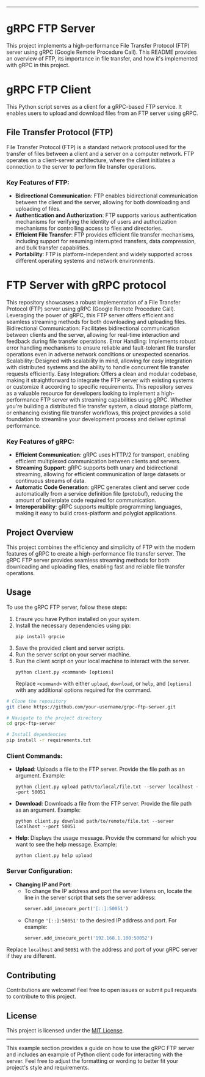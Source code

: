 
---

# gRPC FTP Server

This project implements a high-performance File Transfer Protocol (FTP) server using gRPC (Google Remote Procedure Call). This README provides an overview of FTP, its importance in file transfer, and how it's implemented with gRPC in this project.

# gRPC FTP Client

This Python script serves as a client for a gRPC-based FTP service. It enables users to upload and download files from an FTP server using gRPC.

## File Transfer Protocol (FTP)

File Transfer Protocol (FTP) is a standard network protocol used for the transfer of files between a client and a server on a computer network. FTP operates on a client-server architecture, where the client initiates a connection to the server to perform file transfer operations.

### Key Features of FTP:

- **Bidirectional Communication**: FTP enables bidirectional communication between the client and the server, allowing for both downloading and uploading of files.
- **Authentication and Authorization**: FTP supports various authentication mechanisms for verifying the identity of users and authorization mechanisms for controlling access to files and directories.
- **Efficient File Transfer**: FTP provides efficient file transfer mechanisms, including support for resuming interrupted transfers, data compression, and bulk transfer capabilities.
- **Portability**: FTP is platform-independent and widely supported across different operating systems and network environments.

# FTP Server with gRPC protocol
 This repository showcases a robust implementation of a File Transfer Protocol (FTP) server using gRPC (Google Remote Procedure Call). Leveraging the power of gRPC, this FTP server offers efficient and seamless streaming methods for both downloading and uploading files. 
Bidirectional Communication: Facilitates bidirectional communication between clients and the server, allowing for real-time interaction and feedback during file transfer operations. Error Handling: Implements robust error handling mechanisms to ensure reliable and fault-tolerant file transfer operations even in adverse network conditions or unexpected scenarios. Scalability: Designed with scalability in mind, allowing for easy integration with distributed systems and the ability to handle concurrent file transfer requests efficiently. Easy Integration: Offers a clean and modular codebase, making it straightforward to integrate the FTP server with existing systems or customize it according to specific requirements. This repository serves as a valuable resource for developers looking to implement a high-performance FTP server with streaming capabilities using gRPC. Whether you're building a distributed file transfer system, a cloud storage platform, or enhancing existing file transfer workflows, this project provides a solid foundation to streamline your development process and deliver optimal performance.

### Key Features of gRPC:

- **Efficient Communication**: gRPC uses HTTP/2 for transport, enabling efficient multiplexed communication between clients and servers.
- **Streaming Support**: gRPC supports both unary and bidirectional streaming, allowing for efficient communication of large datasets or continuous streams of data.
- **Automatic Code Generation**: gRPC generates client and server code automatically from a service definition file (protobuf), reducing the amount of boilerplate code required for communication.
- **Interoperability**: gRPC supports multiple programming languages, making it easy to build cross-platform and polyglot applications.

## Project Overview

This project combines the efficiency and simplicity of FTP with the modern features of gRPC to create a high-performance file transfer server. The gRPC FTP server provides seamless streaming methods for both downloading and uploading files, enabling fast and reliable file transfer operations.

## Usage

To use the gRPC FTP server, follow these steps:

1. Ensure you have Python installed on your system.
2. Install the necessary dependencies using pip:
   ```
   pip install grpcio
   ```
3. Save the provided client and server scripts.
4. Run the server script on your server machine.
5. Run the client script on your local machine to interact with the server.
    ```
   python client.py <command> [options]
   ```
   Replace `<command>` with either `upload`, `download`, or `help`, and `[options]` with any additional options required for the command.

```bash
# Clone the repository
git clone https://github.com/your-username/grpc-ftp-server.git

# Navigate to the project directory
cd grpc-ftp-server

# Install dependencies
pip install -r requirements.txt

```
### Client Commands:

- **Upload**: Uploads a file to the FTP server. Provide the file path as an argument.
  Example:
  ```
  python client.py upload path/to/local/file.txt --server localhost --port 50051
  ```

- **Download**: Downloads a file from the FTP server. Provide the file path as an argument.
  Example:
  ```
  python client.py download path/to/remote/file.txt --server localhost --port 50051
  ```

- **Help**: Displays the usage message. Provide the command for which you want to see the help message.
  Example:
  ```
  python client.py help upload
  ```
### Server Configuration:

- **Changing IP and Port**:
  - To change the IP address and port the server listens on, locate the line in the server script that sets the server address:
    ```python
    server.add_insecure_port('[::]:50051')
    ```
  - Change `'[::]:50051'` to the desired IP address and port. For example:
    ```python
    server.add_insecure_port('192.168.1.100:50052')
    ```
Replace `localhost` and `50051` with the address and port of your gRPC server if they are different.


## Contributing

Contributions are welcome! Feel free to open issues or submit pull requests to contribute to this project.

## License

This project is licensed under the [MIT License](LICENSE).

---

This example section provides a guide on how to use the gRPC FTP server and includes an example of Python client code for interacting with the server. Feel free to adjust the formatting or wording to better fit your project's style and requirements.
